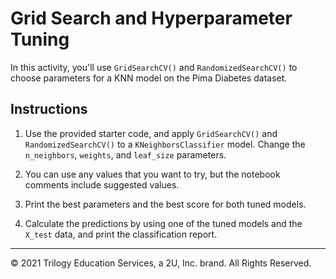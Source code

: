 # Grid Search and Hyperparameter Tuning

In this activity, you'll use `GridSearchCV()` and `RandomizedSearchCV()` to choose parameters for a KNN model on the Pima Diabetes dataset.

## Instructions

1. Use the provided starter code, and apply `GridSearchCV()` and `RandomizedSearchCV()` to a `KNeighborsClassifier` model. Change the `n_neighbors`, `weights`, and `leaf_size` parameters.

2. You can use any values that you want to try, but the notebook comments include suggested values.

3. Print the best parameters and the best score for both tuned models.

4. Calculate the predictions by using one of the tuned models and the `X_test` data, and print the classification report.

- - -

© 2021 Trilogy Education Services, a 2U, Inc. brand. All Rights Reserved.
